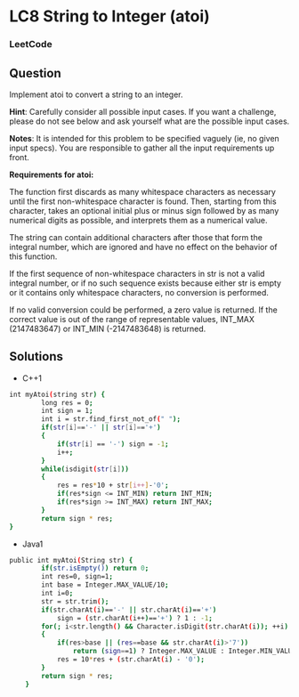# LC8 String to Integer (atoi)

### LeetCode

## Question

Implement atoi to convert a string to an integer.

**Hint**: Carefully consider all possible input cases. If you want a challenge, please do not see below and ask yourself what are the possible input cases.

**Notes**: It is intended for this problem to be specified vaguely (ie, no given input specs). You are responsible to gather all the input requirements up front.

**Requirements for atoi:**

The function first discards as many whitespace characters as necessary until the first non-whitespace character is found. Then, starting from this character, takes an optional initial plus or minus sign followed by as many numerical digits as possible, and interprets them as a numerical value.

The string can contain additional characters after those that form the integral number, which are ignored and have no effect on the behavior of this function.

If the first sequence of non-whitespace characters in str is not a valid integral number, or if no such sequence exists because either str is empty or it contains only whitespace characters, no conversion is performed.

If no valid conversion could be performed, a zero value is returned. If the correct value is out of the range of representable values, INT_MAX (2147483647) or INT_MIN (-2147483648) is returned.


## Solutions
* C++1
```bash
int myAtoi(string str) {
        long res = 0;
        int sign = 1;
        int i = str.find_first_not_of(" ");
        if(str[i]=='-' || str[i]=='+')
        {
            if(str[i] == '-') sign = -1;
            i++;
        }
        while(isdigit(str[i]))
        {
            res = res*10 + str[i++]-'0';
            if(res*sign <= INT_MIN) return INT_MIN;
            if(res*sign >= INT_MAX) return INT_MAX;
        }
        return sign * res;
}
```

* Java1
```bash
public int myAtoi(String str) {
        if(str.isEmpty()) return 0;
        int res=0, sign=1;
        int base = Integer.MAX_VALUE/10;
        int i=0;
        str = str.trim();
        if(str.charAt(i)=='-' || str.charAt(i)=='+')
            sign = (str.charAt(i++)=='+') ? 1 : -1;
        for(; i<str.length() && Character.isDigit(str.charAt(i)); ++i)
        {
            if(res>base || (res==base && str.charAt(i)>'7'))
                return (sign==1) ? Integer.MAX_VALUE : Integer.MIN_VALUE;
            res = 10*res + (str.charAt(i) - '0');
        }
        return sign * res;
    }
```